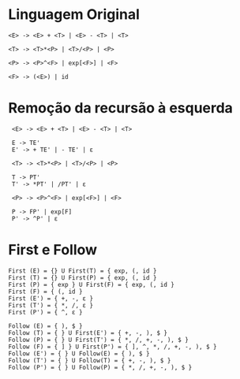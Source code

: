 # Linguagem Original

    <E> -> <E> + <T> | <E> - <T> | <T>

    <T> -> <T>*<P> | <T>/<P> | <P>

    <P> -> <P>^<F> | exp[<F>] | <F>

    <F> -> (<E>) | id

# Remoção da recursão à esquerda

     <E> -> <E> + <T> | <E> - <T> | <T>

     E -> TE'
     E' -> + TE' | - TE' | ε

     <T> -> <T>*<P> | <T>/<P> | <P>

     T -> PT'
     T' -> *PT' | /PT' | ε
    
     <P> -> <P>^<F> | exp[<F>] | <F>

     P -> FP' | exp[F]
     P' -> ^P' | ε


# First e Follow

    First (E) = {} U First(T) = { exp, (, id }
    First (T) = {} U First(P) = { exp, (, id }
    First (P) = { exp } U First(F) = { exp, (, id }
    First (F) = { (, id }
    First (E') = { +, -, ε }
    First (T') = { *, /, ε }
    First (P') = { ^, ε }

    Follow (E) = { ), $ }
    Follow (T) = { } U First(E') = { +, -, ), $ }
    Follow (P) = { } U First(T') = { *, /, +, -, ), $ }
    Follow (F) = { ] } U First(P') = { ], ^, *, /, +, -, ), $ }
    Follow (E') = { } U Follow(E) = { ), $ }
    Follow (T') = { } U Follow(T) = { +, -, ), $ }
    Follow (P') = { } U Follow(P) = { *, /, +, -, ), $ }
